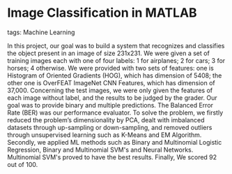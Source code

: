 # Image Classification in MATLAB

tags: Machine Learning

In this project, our goal was to build a system that recognizes and classifies the object present in an image of size 231x231. We were given a set of training images each with one of four labels: 1 for airplanes; 2 for cars; 3 for horses; 4 otherwise. We were provided with two sets of features: one is Histogram of Oriented Gradients (HOG), which has dimension of 5408; the other one is OverFEAT ImageNet CNN Features, which has dimension of 37,000. Concerning the test images, we were only given the features of each image without label, and the results to be judged by the grader. Our goal was to provide binary and multiple predictions. The Balanced Error Rate (BER) was our performance evaluator. To solve the problem, we firstly reduced the problem’s dimensionality by PCA, dealt with imbalanced datasets through up-sampling or down-sampling, and removed outliers through unsupervised learning such as K-Means and EM Algorithm. Secondly, we applied ML methods such as Binary and Multinomial Logistic Regression, Binary and Multinomial SVM's and Neural Networks. Multinomial SVM's proved to have the best results. Finally, We scored 92 out of 100.
